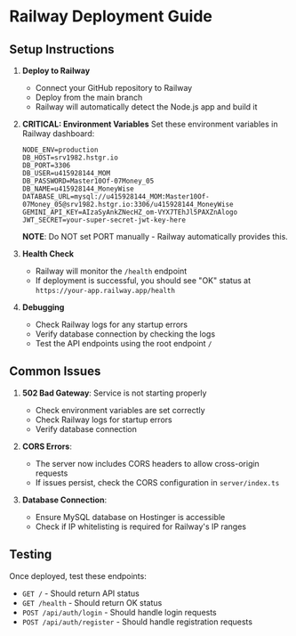 # Railway Deployment Guide

## Setup Instructions

1. **Deploy to Railway**
   - Connect your GitHub repository to Railway
   - Deploy from the main branch
   - Railway will automatically detect the Node.js app and build it

2. **CRITICAL: Environment Variables**
   Set these environment variables in Railway dashboard:
   ```
   NODE_ENV=production
   DB_HOST=srv1982.hstgr.io
   DB_PORT=3306
   DB_USER=u415928144_MOM
   DB_PASSWORD=Master10Of-07Money_05
   DB_NAME=u415928144_MoneyWise
   DATABASE_URL=mysql://u415928144_MOM:Master10Of-07Money_05@srv1982.hstgr.io:3306/u415928144_MoneyWise
   GEMINI_API_KEY=AIzaSyAnkZNecHZ_om-VYX7TEhJl5PAXZnAlogo
   JWT_SECRET=your-super-secret-jwt-key-here
   ```

   **NOTE**: Do NOT set PORT manually - Railway automatically provides this.

3. **Health Check**
   - Railway will monitor the `/health` endpoint
   - If deployment is successful, you should see "OK" status at `https://your-app.railway.app/health`

4. **Debugging**
   - Check Railway logs for any startup errors
   - Verify database connection by checking the logs
   - Test the API endpoints using the root endpoint `/`

## Common Issues

1. **502 Bad Gateway**: Service is not starting properly
   - Check environment variables are set correctly
   - Check Railway logs for startup errors
   - Verify database connection

2. **CORS Errors**: 
   - The server now includes CORS headers to allow cross-origin requests
   - If issues persist, check the CORS configuration in `server/index.ts`

3. **Database Connection**: 
   - Ensure MySQL database on Hostinger is accessible
   - Check if IP whitelisting is required for Railway's IP ranges

## Testing

Once deployed, test these endpoints:
- `GET /` - Should return API status
- `GET /health` - Should return OK status
- `POST /api/auth/login` - Should handle login requests
- `POST /api/auth/register` - Should handle registration requests